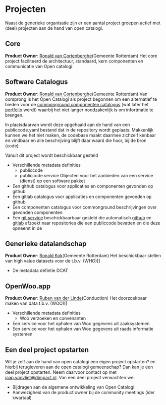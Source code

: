 # Projecten
Naast de generieke organisatie zijn er een aantal project groepen actief met (deel) projecten aan de hand van open catalogi.

## Core
**Product Owner**: [Ronald van Cortenberghe](mailto:r.vancortenberghe@rotterdam.nl)(Gemeente Rotterdam)
Het core project faciliteerd de architectuur, standaard, kern componenten en communicatie van Open catalogi

## Software Catalogus
**Product Owner**: [Ronald van Cortenberghe](mailto:r.vancortenberghe@rotterdam.nl)(Gemeente Rotterdam)
Van oorsprong is het Open Catalogi als project begonnen om een alternatief te bieden voor de [commonground componenten catalogus]() (wat later het [portfolio](https://app.powerbi.com/view?r=eyJrIjoiOWU4MjlmYTktNjE2MS00OGRhLTgwMjYtZWZhNTFhZmRhZjI2IiwidCI6IjZlZjAyOWFiLTNmZDctNGQ5OC05YjBlLWQxZjVmZWRlYTZkMSIsImMiOjh9&pageName=ffe4f1f9018d7bd035bc) werdt) waarbij het niet langer noodzakenlijk is om infortmatie te brengen. 

In plaatsdaarvan wordt deze opgehaald aan de hand van een publiccode.yaml bestand dat in de repository wordt geplaats. Makkenlijk kunnen we het niet maken, de codebase maakt daarmee zichzelf kenbaar en vindbaar en alle beschrijving blijft daar waard die hoor, bij de bron (code).

Vanuit dit project wordt beschickbaar gesteld

- Verschillende metadata definities
    - publiccode
    - publiccode.service Objecten voor het aanbieden van een service (dienst) op een software pakket
- Een github catalogus voor applicaties en componenten gevonden op github
- Een gitlab catalogus voor applicaties en componenten gevonden op github
- Een componenten catalogus voor commonground beschrijvingen over gevonden componenten
- Een [git service]() beschickbaarbaar gesteld die automatisch [github]() en [gitlab]() afzoekt naar repositories die een publiccode bevatten en die deze opneemt in de 

## Generieke datalandschap
**Product Owner**: [Ronald Kok](mailto:rdw.kok@rotterdam.nl)(Gemeente Rotterdam)
Het beschickbaar stellen van high value datasets voor de t.b.v. (WHO)[] 

- De metadata defintie DCAT

## OpenWoo.app 
**Product Owner**: [Ruben van der Linde](mailto:ruben@conduction.nl)(Conduction)
Het doorzoekbaar maken van data t.b.v. (WOO)[]

- Verschillende metadata definities
    - Woo verzoeken en convenanten
- Een service voor het ophalen van Woo gegevens uit zaaksystemen
- Een service voor het ophalen van Woo gegevens uit raads informatie systemen

## Een deel project opstarten
Wil je zelf aan de hand van open catalogi een eigen project opstarten? en hierbij terugleveren aan de open catalogi gemeenschap? Dan kan je een deel project opstarten. Neem daarvoor contact op met [jaap.vanvliet@dimpact.nl](mailto:jaap.vanvliet@dimpact.nl). Van een deel project verwachten we:

- Bijdragen aan de algemene ontwikkeling van Open Catalogi
- Aanwezigheid van de product owner bij de community meetings (ider kwartaal)